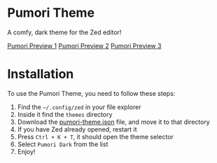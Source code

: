 # Pumori Theme

A comfy, dark theme for the Zed editor!

[Pumori Preview 1](https://github.com/Bamboooz/pumori-theme/blob/main/pumori-preview-1.png?raw=true)
[Pumori Preview 2](https://github.com/Bamboooz/pumori-theme/blob/main/pumori-preview-2.png?raw=true)
[Pumori Preview 3](https://github.com/Bamboooz/pumori-theme/blob/main/pumori-preview-3.png?raw=true)

# Installation

To use the Pumori Theme, you need to follow these steps:

1. Find the `~/.config/zed` in your file explorer
2. Inside it find the `themes` directory
3. Download the [pumori-theme.json](https://github.com/Bamboooz/pumori-theme/blob/main/pumori-theme.json) file, and move it to that directory
4. If you have Zed already opened, restart it
5. Press `Ctrl + K + T`, it should open the theme selector
6. Select `Pumori Dark` from the list
7. Enjoy!
